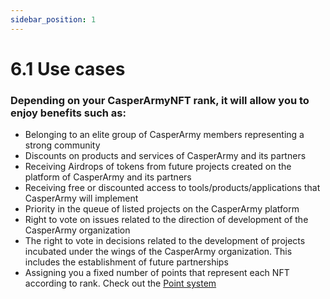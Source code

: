 ```yaml
---
sidebar_position: 1
---
```


# 6.1 Use cases

### Depending on your CasperArmyNFT rank, it will allow you to enjoy benefits such as:
 
- Belonging to an elite group of CasperArmy members representing a strong community
- Discounts on products and services of CasperArmy and its partners
- Receiving Airdrops of tokens from future projects created on the platform of CasperArmy and its partners
- Receiving free or discounted access to tools/products/applications that CasperArmy will implement
- Priority in the queue of listed projects on the CasperArmy platform
- Right to vote on issues related to the direction of development of the CasperArmy organization
- The right to vote in decisions related to the development of projects incubated under the wings of the CasperArmy organization. This includes the establishment of future partnerships
- Assigning you a fixed number of points that represent each NFT according to rank. Check out the <a href="https://docs.casperarmy.org/docs/point-system/3.1-Description/">Point system</a>
